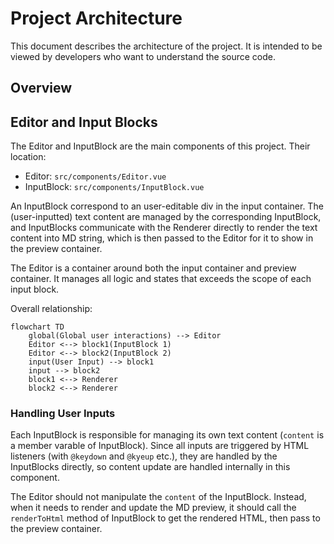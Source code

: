 # Project Architecture

This document describes the architecture of the project. It is intended to be 
viewed by developers who want to understand the source code.

## Overview


## Editor and Input Blocks

The Editor and InputBlock are the main components of this project. Their location:

- Editor: `src/components/Editor.vue`
- InputBlock: `src/components/InputBlock.vue`


An InputBlock correspond to an user-editable div in the input container. The (user-inputted) text content are managed by the corresponding InputBlock, and InputBlocks communicate with the Renderer directly to render the text content into MD string, which is then passed to the Editor for it to show in the preview container.

The Editor is a container around both the input container and preview container. It manages all logic and states that exceeds the scope of each input block. 

Overall relationship:

```mermaid
flowchart TD
    global(Global user interactions) --> Editor
    Editor <--> block1(InputBlock 1)
    Editor <--> block2(InputBlock 2)
    input(User Input) --> block1
    input --> block2
    block1 <--> Renderer
    block2 <--> Renderer
```


### Handling User Inputs

Each InputBlock is responsible for managing its own text content (`content` is a member varable of InputBlock). Since all inputs are triggered by HTML listeners (with `@keydown` and `@kyeup` etc.), they are handled by the InputBlocks directly, so content update are handled internally in this component.

The Editor should not manipulate the `content` of the InputBlock. Instead, when it needs to render and update the MD preview, it should call the `renderToHtml` method of InputBlock to get the rendered HTML, then pass to the preview container.
